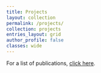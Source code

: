 ```yaml
---
title: Projects
layout: collection
permalink: /projects/
collection: projects
entries_layout: grid
author_profile: false
classes: wide
---
```


For a list of publications, [click here](/publications).
